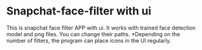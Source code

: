 # Snapchat-face-filter with ui
This is snapchat face filter APP with ui.
It works with trained face detection model and png files. You can change their paths.
*Depending on the number of filters, the program can place icons in the UI regularly.